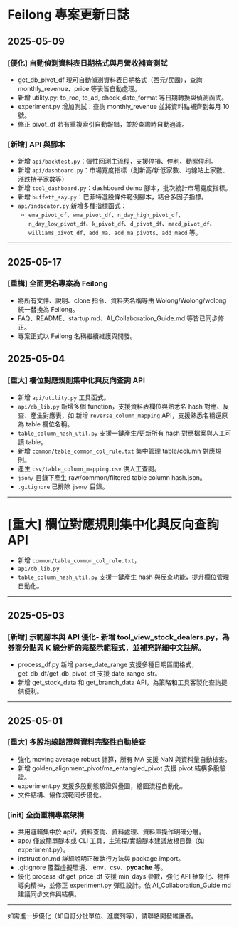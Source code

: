 # Feilong 專案更新日誌



## 2025-05-09
### [優化] 自動偵測資料表日期格式與月營收補齊測試
- get_db_pivot_df 現可自動偵測資料表日期格式（西元/民國），查詢 monthly_revenue、price 等表皆自動處理。
- 新增 utility.py: to_roc, to_ad, check_date_format 等日期轉換與偵測函式。
- experiment.py 增加測試：查詢 monthly_revenue 並將資料點補齊到每月 10 號。
- 修正 pivot_df 若有重複索引自動報錯，並於查詢時自動過濾。

### [新增] API 與腳本
- 新增 `api/backtest.py`：彈性回測主流程，支援停損、停利、動態停利。
- 新增 `api/dashboard.py`：市場寬度指標（創新高/新低家數、均線站上家數、漲跌持平家數等）
- 新增 `tool_dashboard.py`：dashboard demo 腳本，批次統計市場寬度指標。
- 新增 `buffett_say.py`：巴菲特選股條件範例腳本，結合多因子指標。
- `api/indicator.py` 新增多種指標函式：
    - `ema_pivot_df`、`wma_pivot_df`、`n_day_high_pivot_df`、`n_day_low_pivot_df`、`k_pivot_df`、`d_pivot_df`、`macd_pivot_df`、`williams_pivot_df`、`add_ma`、`add_ma_pivots`、`add_macd` 等。

---

## 2025-05-17
### [重構] 全面更名專案為 Feilong
- 將所有文件、說明、clone 指令、資料夾名稱等由 Wolong/Wolong/wolong 統一替換為 Feilong。
- FAQ、README、startup.md、AI_Collaboration_Guide.md 等皆已同步修正。
- 專案正式以 Feilong 名稱繼續維護與開發。

## 2025-05-04
### [重大] 欄位對應規則集中化與反向查詢 API
- 新增 `api/utility.py` 工具函式。
- `api/db_lib.py` 新增多個 function，支援資料表欄位與熟悉名 hash 對應、反查、產生對應表，如 新增 `reverse_column_mapping` API，支援熟悉名稱還原為 table 欄位名稱。
- `table_column_hash_util.py` 支援一鍵產生/更新所有 hash 對應檔案與人工可讀 table。
- 新增 `common/table_common_col_rule.txt` 集中管理 table/column 對應規則。
- 產生 `csv/table_column_mapping.csv` 供人工查閱。
- `json/` 目錄下產生 raw/common/filtered table column hash.json。
- `.gitignore` 已排除 `json/` 目錄。


---
# [重大] 欄位對應規則集中化與反向查詢 API
- 新增 `common/table_common_col_rule.txt`，
- `api/db_lib.py` 
- `table_column_hash_util.py` 支援一鍵產生 hash 與反查功能，提升欄位管理自動化。

---


## 2025-05-03
### [新增] 示範腳本與 API 優化- 新增 tool_view_stock_dealers.py，為券商分點與 K 線分析的完整示範程式，並補充詳細中文註解。
- process_df.py 新增 parse_date_range 支援多種日期區間格式，get_db_df/get_db_pivot_df 支援 date_range_str。
- 新增 get_stock_data 和 get_branch_data API，為策略和工具客製化查詢提供便利。

---


## 2025-05-01
### [重大] 多股均線驗證與資料完整性自動檢查
- 強化 moving average robust 計算，所有 MA 支援 NaN 與資料量自動檢查。
- 新增 golden_alignment_pivot/ma_entangled_pivot 支援 pivot 結構多股驗證。
- experiment.py 支援多股動態驗證與疊圖，繪圖流程自動化。
- 文件結構、協作規範同步優化。

### [init] 全面重構專案架構
- 共用邏輯集中於 api/，資料查詢、資料處理、資料庫操作明確分層。
- app/ 僅放簡單腳本或 CLI 工具，主流程/實驗腳本建議放根目錄（如 experiment.py）。
- instruction.md 詳細說明正確執行方法與 package import。
- .gitignore 覆蓋虛擬環境、.env、csv、__pycache__ 等。
- 優化 process_df.get_price_df 支援 min_days 參數，強化 API 抽象化、物件導向精神，並修正 experiment.py 彈性設計。依 AI_Collaboration_Guide.md 建議同步文件與結構。

---


如需進一步優化（如自訂分批單位、進度列等），請聯絡開發維護者。

